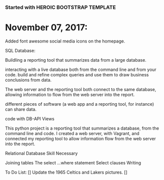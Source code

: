 ### Started with HEROIC BOOTSTRAP TEMPLATE 

# November 07, 2017: 

Added font awesome social media icons on the homepage. 

SQL Database: 

Buildling a reporting tool that summarizes data from a large database. 

 interacting with a live database both from the command line and from your code.  build and refine complex queries and use them to draw business conclusions from data.


The web server and the reporting tool both connect to the same database, allowing information to flow from the web server into the report.

 different pieces of software (a web app and a reporting tool, for instance) can share data.

 code with DB-API
Views

This python project is a reporting tool that summarizes a database, from the command line and code. I created a web server, with Vagrant, and connected my reporting tool to allow information flow from the web server into the report. 

Relational Database Skill Necessary

Joining tables
The select ...where statement
Select clauses
Writing


To Do List: 
[] Update the 1965 Celtics and Lakers pictures. 
[] 
